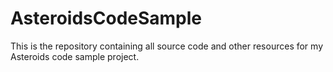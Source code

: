 # AsteroidsCodeSample
This is the repository containing all source code and other resources for my Asteroids code sample project.
